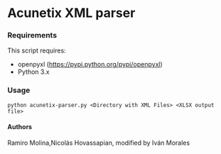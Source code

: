 # Acunetix XML parser

### Requirements
This script requires: 
* openpyxl (https://pypi.python.org/pypi/openpyxl)
* Python 3.x

### Usage
```
python acunetix-parser.py <Directory with XML Files> <XLSX output file>
```
#### Authors
Ramiro Molina,Nicolás Hovassapian,  modified by Iván Morales 
